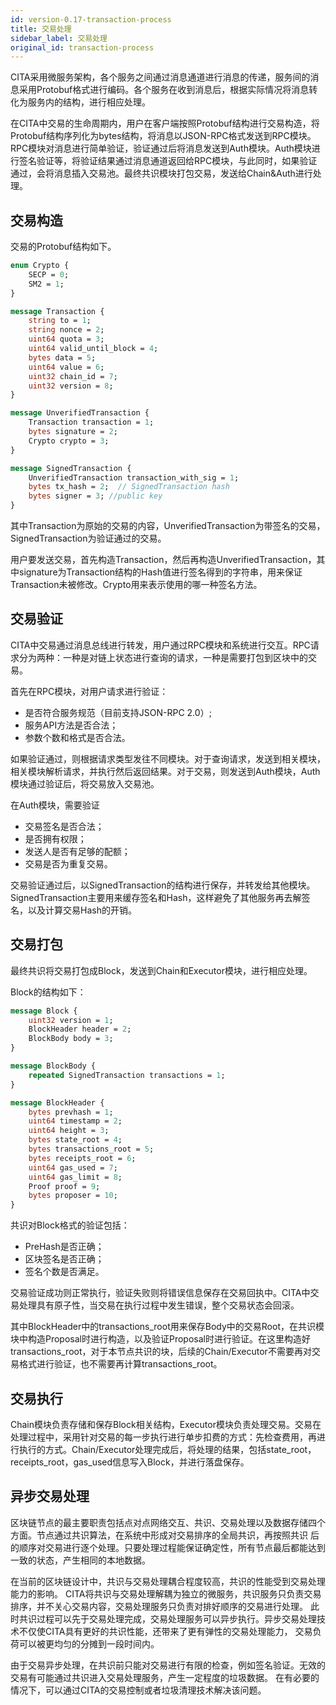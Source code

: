 ```yaml
---
id: version-0.17-transaction-process
title: 交易处理
sidebar_label: 交易处理
original_id: transaction-process
---
```


CITA采用微服务架构，各个服务之间通过消息通道进行消息的传递，服务间的消息采用Protobuf格式进行编码。各个服务在收到消息后，根据实际情况将消息转化为服务内的结构，进行相应处理。

在CITA中交易的生命周期内，用户在客户端按照Protobuf结构进行交易构造，将Protobuf结构序列化为bytes结构，将消息以JSON-RPC格式发送到RPC模块。RPC模块对消息进行简单验证，验证通过后将消息发送到Auth模块。Auth模块进行签名验证等，将验证结果通过消息通道返回给RPC模块，与此同时，如果验证通过，会将消息插入交易池。最终共识模块打包交易，发送给Chain&Auth进行处理。

## 交易构造

交易的Protobuf结构如下。

```protobuf
enum Crypto {
    SECP = 0;
    SM2 = 1;
}

message Transaction {
    string to = 1;
    string nonce = 2;
    uint64 quota = 3;
    uint64 valid_until_block = 4;
    bytes data = 5;
    uint64 value = 6;
    uint32 chain_id = 7;
    uint32 version = 8;
}

message UnverifiedTransaction {
    Transaction transaction = 1;
    bytes signature = 2;
    Crypto crypto = 3;
}

message SignedTransaction {
    UnverifiedTransaction transaction_with_sig = 1;
    bytes tx_hash = 2;  // SignedTransaction hash
    bytes signer = 3; //public key
}
```

其中Transaction为原始的交易的内容，UnverifiedTransaction为带签名的交易，SignedTransaction为验证通过的交易。

用户要发送交易，首先构造Transaction，然后再构造UnverifiedTransaction，其中signature为Transaction结构的Hash值进行签名得到的字符串，用来保证Transaction未被修改。Crypto用来表示使用的哪一种签名方法。

## 交易验证

CITA中交易通过消息总线进行转发，用户通过RPC模块和系统进行交互。RPC请求分为两种：一种是对链上状态进行查询的请求，一种是需要打包到区块中的交易。

首先在RPC模块，对用户请求进行验证：

* 是否符合服务规范（目前支持JSON-RPC 2.0）;
* 服务API方法是否合法；
* 参数个数和格式是否合法。

如果验证通过，则根据请求类型发往不同模块。对于查询请求，发送到相关模块，相关模块解析请求，并执行然后返回结果。对于交易，则发送到Auth模块，Auth模块通过验证后，将交易放入交易池。

在Auth模块，需要验证

  * 交易签名是否合法；
  * 是否拥有权限；
  * 发送人是否有足够的配额；
  * 交易是否为重复交易。

交易验证通过后，以SignedTransaction的结构进行保存，并转发给其他模块。SignedTransaction主要用来缓存签名和Hash，这样避免了其他服务再去解签名，以及计算交易Hash的开销。

## 交易打包

最终共识将交易打包成Block，发送到Chain和Executor模块，进行相应处理。

Block的结构如下：

```protobuf
message Block {
    uint32 version = 1;
    BlockHeader header = 2;
    BlockBody body = 3;
}

message BlockBody {
    repeated SignedTransaction transactions = 1;
}

message BlockHeader {
    bytes prevhash = 1;
    uint64 timestamp = 2;
    uint64 height = 3;
    bytes state_root = 4;
    bytes transactions_root = 5;
    bytes receipts_root = 6;
    uint64 gas_used = 7;
    uint64 gas_limit = 8;
    Proof proof = 9;
    bytes proposer = 10;
}
```

共识对Block格式的验证包括：

  * PreHash是否正确；
  * 区块签名是否正确；
  * 签名个数是否满足。

交易验证成功则正常执行，验证失败则将错误信息保存在交易回执中。CITA中交易处理具有原子性，当交易在执行过程中发生错误，整个交易状态会回滚。

其中BlockHeader中的transactions_root用来保存Body中的交易Root，在共识模块中构造Proposal时进行构造，以及验证Proposal时进行验证。在这里构造好transactions_root，对于本节点共识的块，后续的Chain/Executor不需要再对交易格式进行验证，也不需要再计算transactions_root。

## 交易执行

Chain模块负责存储和保存Block相关结构，Executor模块负责处理交易。交易在处理过程中，采用针对交易的每一步执行进行单步扣费的方式：先检查费用，再进行执行的方式。Chain/Executor处理完成后，将处理的结果，包括state_root，receipts_root，gas_used信息写入Block，并进行落盘保存。

## 异步交易处理

区块链节点的最主要职责包括点对点网络交互、共识、交易处理以及数据存储四个方面。节点通过共识算法，在系统中形成对交易排序的全局共识，再按照共识
后的顺序对交易进行逐个处理。只要处理过程能保证确定性，所有节点最后都能达到一致的状态，产生相同的本地数据。

在当前的区块链设计中，共识与交易处理耦合程度较高，共识的性能受到交易处理能力的影响。
CITA将共识与交易处理解耦为独立的微服务，共识服务只负责交易排序，并不关心交易内容，交易处理服务只负责对排好顺序的交易进行处理。
此时共识过程可以先于交易处理完成，交易处理服务可以异步执行。异步交易处理技术不仅使CITA具有更好的共识性能，还带来了更有弹性的交易处理能力，
交易负荷可以被更均匀的分摊到一段时间内。

由于交易异步处理，在共识前只能对交易进行有限的检查，例如签名验证。无效的交易有可能通过共识进入交易处理服务，产生一定程度的垃圾数据。
在有必要的情况下，可以通过CITA的交易控制或者垃圾清理技术解决该问题。
